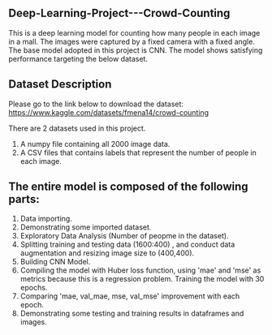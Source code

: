 ## Deep-Learning-Project---Crowd-Counting

This is a deep learning model for counting how many people in each image in a mall. The images were captured by a fixed camera with a fixed angle. The base model adopted in this project is CNN. The model shows satisfying performance targeting the below dataset.

## Dataset Description
Please go to the link below to download the dataset:
https://www.kaggle.com/datasets/fmena14/crowd-counting

There are 2 datasets used in this project. 
1. A numpy file containing all 2000 image data.
2. A CSV files that contains labels that represent the number of people in each image.

## The entire model is composed of the following parts:

1. Data importing.
2. Demonstrating some imported dataset.
3. Exploratory Data Analysis (Number of peopme in the dataset).
4. Splitting training and testing data (1600:400) , and conduct data augmentation and resizing image size to (400,400).
5. Building CNN Model.
6. Compiling the model with Huber loss function, using 'mae' and 'mse' as metrics because this is a regression problem. Training the model with 30 epochs.
7. Comparing 'mae, val_mae, mse, val_mse' improvement with each epoch.
8. Demonstrating some testing and training results in dataframes and images.
